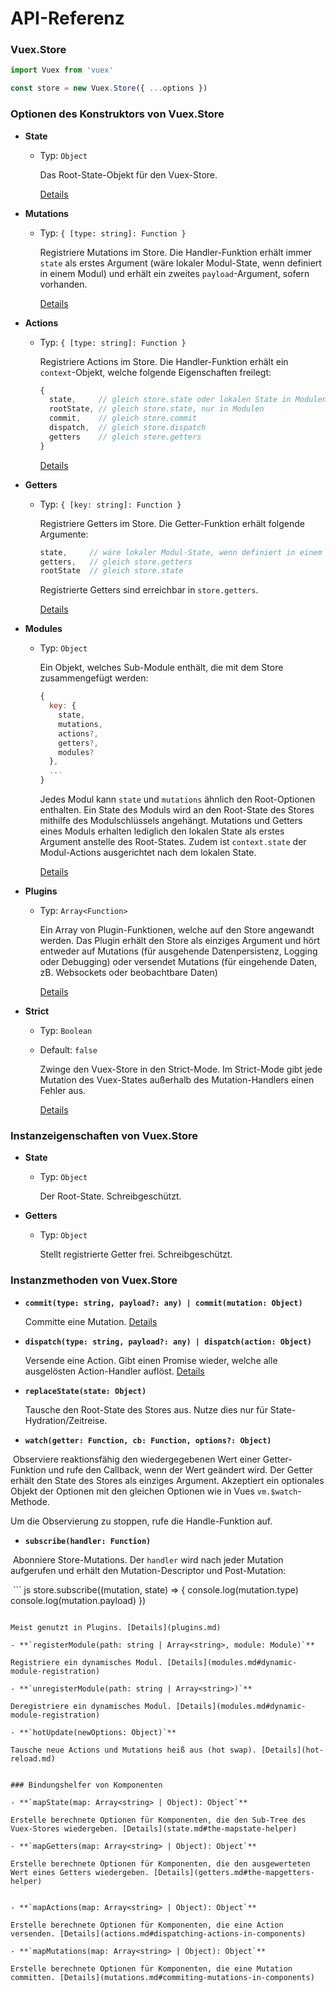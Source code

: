 # API-Referenz

### Vuex.Store

``` js
import Vuex from 'vuex'

const store = new Vuex.Store({ ...options })
```

### Optionen des Konstruktors von Vuex.Store

- **State**

  - Typ: `Object`

    Das Root-State-Objekt für den Vuex-Store.

    [Details](state.md)

- **Mutations**

  - Typ: `{ [type: string]: Function }`

    Registriere Mutations im Store. Die Handler-Funktion erhält immer `state` als erstes Argument (wäre lokaler Modul-State, wenn definiert in einem Modul) und erhält ein zweites `payload`-Argument, sofern vorhanden.

    [Details](mutations.md)

- **Actions**

  - Typ: `{ [type: string]: Function }`

    Registriere Actions im Store. Die Handler-Funktion erhält ein `context`-Objekt, welche folgende Eigenschaften freilegt:

    ``` js
    {
      state,     // gleich store.state oder lokalen State in Modulen
      rootState, // gleich store.state, nur in Modulen
      commit,    // gleich store.commit
      dispatch,  // gleich store.dispatch
      getters    // gleich store.getters
    }
    ```

    [Details](actions.md)

- **Getters**

  - Typ: `{ [key: string]: Function }`

    Registriere Getters im Store. Die Getter-Funktion erhält folgende Argumente:

    ``` js
    state,     // wäre lokaler Modul-State, wenn definiert in einem Modul
    getters,   // gleich store.getters
    rootState  // gleich store.state
    ```
    Registrierte Getters sind erreichbar in `store.getters`.

    [Details](getters.md)

- **Modules**

  - Typ: `Object`

    Ein Objekt, welches Sub-Module enthält, die mit dem Store zusammengefügt werden:

    ``` js
    {
      key: {
        state,
        mutations,
        actions?,
        getters?,
        modules?
      },
      ...
    }
    ```

    Jedes Modul kann `state` und `mutations` ähnlich den Root-Optionen enthalten. Ein State des Moduls wird an den Root-State des Stores mithilfe des Modulschlüssels angehängt. Mutations und Getters eines Moduls erhalten lediglich den lokalen State als erstes Argument anstelle des Root-States. Zudem ist `context.state` der Modul-Actions ausgerichtet nach dem lokalen State.

    [Details](modules.md)

- **Plugins**

  - Typ: `Array<Function>`

    Ein Array von Plugin-Funktionen, welche auf den Store angewandt werden. Das Plugin erhält den Store als einziges Argument und hört entweder auf Mutations (für ausgehende Datenpersistenz, Logging oder Debugging) oder versendet Mutations (für eingehende Daten, zB. Websockets oder beobachtbare Daten)

    [Details](plugins.md)

- **Strict**

  - Typ: `Boolean`
  - Default: `false`

    Zwinge den Vuex-Store in den Strict-Mode. Im Strict-Mode gibt jede Mutation des Vuex-States außerhalb des Mutation-Handlers einen Fehler aus.

    [Details](strict.md)

### Instanzeigenschaften von Vuex.Store

- **State**

  - Typ: `Object`

    Der Root-State. Schreibgeschützt.

- **Getters**

  - Typ: `Object`

    Stellt registrierte Getter frei. Schreibgeschützt.

### Instanzmethoden von Vuex.Store

- **`commit(type: string, payload?: any) | commit(mutation: Object)`**

  Committe eine Mutation. [Details](mutations.md)

- **`dispatch(type: string, payload?: any) | dispatch(action: Object)`**

  Versende eine Action. Gibt einen Promise wieder, welche alle ausgelösten Action-Handler auflöst. [Details](actions.md)

- **`replaceState(state: Object)`**

  Tausche den Root-State des Stores aus. Nutze dies nur für State-Hydration/Zeitreise.

- **`watch(getter: Function, cb: Function, options?: Object)`**

  Observiere reaktionsfähig den wiedergegebenen Wert einer Getter-Funktion und rufe den Callback, wenn der Wert geändert wird. Der Getter erhält den State des Stores als einziges Argument. Akzeptiert ein optionales Objekt der Optionen mit den gleichen Optionen wie in Vues `vm.$watch`-Methode.

  Um die Observierung zu stoppen, rufe die Handle-Funktion auf.

- **`subscribe(handler: Function)`**

  Abonniere Store-Mutations. Der `handler` wird nach jeder Mutation aufgerufen und erhält den Mutation-Descriptor und Post-Mutation:

  ``` js
  store.subscribe((mutation, state) => {
    console.log(mutation.type)
    console.log(mutation.payload)
  })
  ```

  Meist genutzt in Plugins. [Details](plugins.md)

- **`registerModule(path: string | Array<string>, module: Module)`**

  Registriere ein dynamisches Modul. [Details](modules.md#dynamic-module-registration)

- **`unregisterModule(path: string | Array<string>)`**

  Deregistriere ein dynamisches Modul. [Details](modules.md#dynamic-module-registration)

- **`hotUpdate(newOptions: Object)`**

  Tausche neue Actions und Mutations heiß aus (hot swap). [Details](hot-reload.md)


### Bindungshelfer von Komponenten

- **`mapState(map: Array<string> | Object): Object`**

  Erstelle berechnete Optionen für Komponenten, die den Sub-Tree des Vuex-Stores wiedergeben. [Details](state.md#the-mapstate-helper)

- **`mapGetters(map: Array<string> | Object): Object`**

  Erstelle berechnete Optionen für Komponenten, die den ausgewerteten Wert eines Getters wiedergeben. [Details](getters.md#the-mapgetters-helper)


- **`mapActions(map: Array<string> | Object): Object`**

  Erstelle berechnete Optionen für Komponenten, die eine Action versenden. [Details](actions.md#dispatching-actions-in-components)

- **`mapMutations(map: Array<string> | Object): Object`**

  Erstelle berechnete Optionen für Komponenten, die eine Mutation committen. [Details](mutations.md#commiting-mutations-in-components)
